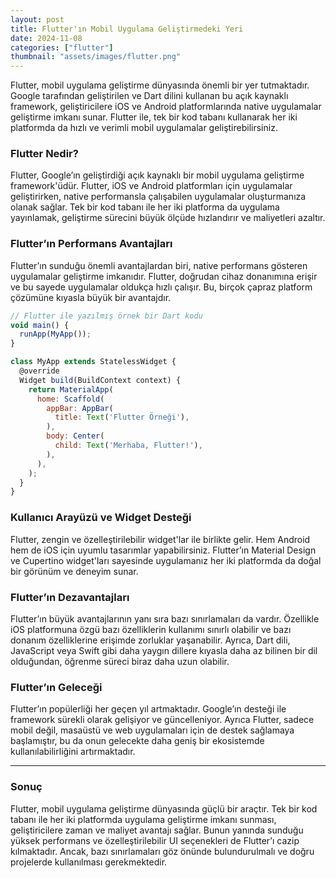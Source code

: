 ```yaml
---
layout: post
title: Flutter'ın Mobil Uygulama Geliştirmedeki Yeri
date: 2024-11-08
categories: ["flutter"]
thumbnail: "assets/images/flutter.png"
---
```





Flutter, mobil uygulama geliştirme dünyasında önemli bir yer tutmaktadır. Google tarafından geliştirilen ve Dart dilini kullanan bu açık kaynaklı framework, geliştiricilere iOS ve Android platformlarında native uygulamalar geliştirme imkanı sunar. Flutter ile, tek bir kod tabanı kullanarak her iki platformda da hızlı ve verimli mobil uygulamalar geliştirebilirsiniz.

### Flutter Nedir?

Flutter, Google’ın geliştirdiği açık kaynaklı bir mobil uygulama geliştirme framework'üdür. Flutter, iOS ve Android platformları için uygulamalar geliştirirken, native performansla çalışabilen uygulamalar oluşturmanıza olanak sağlar. Tek bir kod tabanı ile her iki platforma da uygulama yayınlamak, geliştirme sürecini büyük ölçüde hızlandırır ve maliyetleri azaltır.

### Flutter’ın Performans Avantajları

Flutter’ın sunduğu önemli avantajlardan biri, native performans gösteren uygulamalar geliştirme imkanıdır. Flutter, doğrudan cihaz donanımına erişir ve bu sayede uygulamalar oldukça hızlı çalışır. Bu, birçok çapraz platform çözümüne kıyasla büyük bir avantajdır.

```js
// Flutter ile yazılmış örnek bir Dart kodu
void main() {
  runApp(MyApp());
}

class MyApp extends StatelessWidget {
  @override
  Widget build(BuildContext context) {
    return MaterialApp(
      home: Scaffold(
        appBar: AppBar(
          title: Text('Flutter Örneği'),
        ),
        body: Center(
          child: Text('Merhaba, Flutter!'),
        ),
      ),
    );
  }
}
```

### Kullanıcı Arayüzü ve Widget Desteği

Flutter, zengin ve özelleştirilebilir widget'lar ile birlikte gelir. Hem Android hem de iOS için uyumlu tasarımlar yapabilirsiniz. Flutter’ın Material Design ve Cupertino widget'ları sayesinde uygulamanız her iki platformda da doğal bir görünüm ve deneyim sunar.


### Flutter’ın Dezavantajları

Flutter’ın büyük avantajlarının yanı sıra bazı sınırlamaları da vardır. Özellikle iOS platformuna özgü bazı özelliklerin kullanımı sınırlı olabilir ve bazı donanım özelliklerine erişimde zorluklar yaşanabilir. Ayrıca, Dart dili, JavaScript veya Swift gibi daha yaygın dillere kıyasla daha az bilinen bir dil olduğundan, öğrenme süreci biraz daha uzun olabilir.

### Flutter’ın Geleceği

Flutter’ın popülerliği her geçen yıl artmaktadır. Google’ın desteği ile framework sürekli olarak gelişiyor ve güncelleniyor. Ayrıca Flutter, sadece mobil değil, masaüstü ve web uygulamaları için de destek sağlamaya başlamıştır, bu da onun gelecekte daha geniş bir ekosistemde kullanılabilirliğini artırmaktadır.

---

### Sonuç

Flutter, mobil uygulama geliştirme dünyasında güçlü bir araçtır. Tek bir kod tabanı ile her iki platformda uygulama geliştirme imkanı sunması, geliştiricilere zaman ve maliyet avantajı sağlar. Bunun yanında sunduğu yüksek performans ve özelleştirilebilir UI seçenekleri de Flutter’ı cazip kılmaktadır. Ancak, bazı sınırlamaları göz önünde bulundurulmalı ve doğru projelerde kullanılması gerekmektedir.
